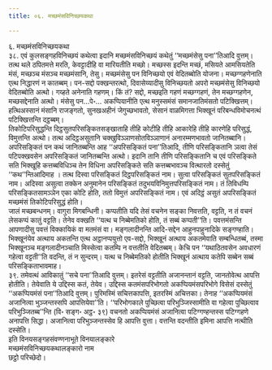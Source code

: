 ```yaml
---
title: ०६. मच्छमंसविनिच्छयकथा

---
```

६. मच्छमंसविनिच्छयकथा  
३८. एवं कुलसङ्गहविनिच्छयं कथेत्वा इदानि मच्छमंसविनिच्छयं कथेतुं ‘‘मच्छमंसेसु पना’’तिआदि वुत्तम्। तत्थ थले ठपितमत्ते मरति, केवट्टादीहि वा मारियतीति मच्छो। मच्छस्स इदन्ति मच्छं, मसियते आमसियतेति मंसं, मच्छञ्च मंसञ्च मच्छमंसानि, तेसु। मच्छमंसेसु पन विनिच्छयो एवं वेदितब्बोति योजना। मच्छग्गहणेनाति एत्थ निद्धारणं न कातब्बम्। पन-सद्दो पक्खन्तरत्थो, दिवासेय्यादीसु विनिच्छयतो अपरो मच्छमंसेसु विनिच्छयो वेदितब्बोति अत्थो। गय्हते अनेनाति गहणम्। किं तं? सद्दो, मच्छइति गहणं मच्छग्गहणं, तेन मच्छग्गहणेन, मच्छसद्देनाति अत्थो। मंसेसु पन…पे॰… अकप्पियानीति एत्थ मनुस्समंसं समानजातिमंसतो पटिक्खित्तम्। हत्थिअस्सानं मंसानि राजङ्गतो, सुनखअहीनं जेगुच्छभावतो, सेसानं वाळमिगत्ता भिक्खूनं परिबन्धविमोचनत्थं पटिक्खित्तन्ति दट्ठब्बम्।  
तिकोटिपरिसुद्धन्ति दिट्ठसुतपरिसङ्कितसङ्खाताहि तीहि कोटीहि तीहि आकारेहि तीहि कारणेहि परिसुद्धं, विमुत्तन्ति अत्थो। तत्थ अदिट्ठअसुतानि चक्खुविञ्ञाणसोतविञ्ञाणानं अनारम्मणभावतो जानितब्बानि। अपरिसङ्कितं पन कथं जानितब्बन्ति आह ‘‘अपरिसङ्कितं पना’’तिआदि, तीणि परिसङ्कितानि ञत्वा तेसं पटिपक्खवसेन अपरिसङ्कितं जानितब्बन्ति अत्थो। इदानि तानि तीणि परिसङ्कितानि च एवं परिसङ्किते सति भिक्खूहि कत्तब्बविधिञ्च तेन विधिना अपरिसङ्किते सति कत्तब्बभावञ्च वित्थारतो दस्सेतुं ‘‘कथ’’न्तिआदिमाह । तत्थ दिस्वा परिसङ्कितं दिट्ठपरिसङ्कितं नाम। सुत्वा परिसङ्कितं सुतपरिसङ्कितं नाम। अदिस्वा असुत्वा तक्केन अनुमानेन परिसङ्कितं तदुभयविनिमुत्तपरिसङ्कितं नाम। तं तिविधम्पि परिसङ्कितसामञ्ञेन एका कोटि होति, ततो विमुत्तं अपरिसङ्कितं नाम। एवं अदिट्ठं असुतं अपरिसङ्कितं मच्छमंसं तिकोटिपरिसुद्धं होति।  
जालं मच्छबन्धनम्। वागुरा मिगबन्धिनी। कप्पतीति यदि तेसं वचनेन सङ्का निवत्तति, वट्टति, न तं वचनं लेसकप्पं कातुं वट्टति। तेनेव वक्खति ‘‘यत्थ च निब्बेमतिको होति, तं सब्बं कप्पती’’ति। पवत्तमंसन्ति आपणादीसु पवत्तं विक्कायिकं वा मतमंसं वा। मङ्गलादीनन्ति आदि-सद्देन आहुनपाहुनादिके सङ्गण्हाति। भिक्खूनंयेव अत्थाय अकतन्ति एत्थ अट्ठानप्पयुत्तो एव-सद्दो, भिक्खूनं अत्थाय अकतमेवाति सम्बन्धितब्बं, तस्मा भिक्खूनञ्च मङ्गलादीनञ्चाति मिस्सेत्वा कतम्पि न वत्ततीति वेदितब्बम्। केचि पन ‘‘यथाठितवसेन अवधारणं गहेत्वा वट्टती’’ति वदन्ति, तं न सुन्दरम्। यत्थ च निब्बेमतिको होतीति भिक्खूनं अत्थाय कतेपि सब्बेन सब्बं परिसङ्किताभावमाह।  
३९. तमेवत्थं आविकातुं ‘‘सचे पना’’तिआदि वुत्तम्। इतरेसं वट्टतीति अजानन्तानं वट्टति, जानतोवेत्थ आपत्ति होतीति। तेयेवाति ये उद्दिस्स कतं, तेयेव। उद्दिस्स कतमंसपरिभोगतो अकप्पियमंसपरिभोगे विसेसं दस्सेतुं ‘‘अकप्पियमंसं पना’’तिआदि वुत्तम्। पुरिमस्मिं सचित्तकापत्ति, इतरस्मिं अचित्तका। तेनाह ‘‘अकप्पियमंसं अजानित्वा भुञ्जन्तस्सपि आपत्तियेवा’’ति। ‘‘परिभोगकाले पुच्छित्वा परिभुञ्जिस्सामीति वा गहेत्वा पुच्छित्वाव परिभुञ्जितब्ब’’न्ति (वि॰ सङ्ग॰ अट्ठ॰ ३९) वचनतो अकप्पियमंसं अजानित्वा पटिग्गण्हन्तस्स पटिग्गहणे अनापत्ति सिद्धा। अजानित्वा परिभुञ्जन्तस्सेव हि आपत्ति वुत्ता। वत्तन्ति वदन्तीति इमिना आपत्ति नत्थीति दस्सेति।  
इति विनयसङ्गहसंवण्णनाभूते विनयालङ्कारे  
मच्छमंसविनिच्छयकथालङ्कारो नाम  
छट्ठो परिच्छेदो।  